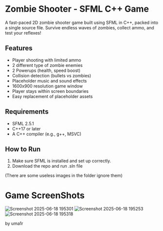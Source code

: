# Zombie Shooter - SFML C++ Game

A fast-paced 2D zombie shooter game built using SFML in C++, packed into a single source file. Survive endless waves of zombies, collect ammo, and test your reflexes!

## Features

- Player shooting with limited ammo  
- 2 different type of zombie enemies
- 2 Powerups (health, speed boost)
- Collision detection (bullets vs zombies)  
- Placeholder music and sound effects  
- 1600x900 resolution game window  
- Player stays within screen boundaries  
- Easy replacement of placeholder assets  

## Requirements

- SFML 2.5.1 
- C++17 or later  
- A C++ compiler (e.g., g++, MSVC)

## How to Run

1. Make sure SFML is installed and set up correctly.
2. Download the repo and run .sln file

(There are some useless images in the folder ignore them)


# Game ScreenShots

![Screenshot 2025-06-18 195301](https://github.com/user-attachments/assets/f1807194-7f84-46e2-9c72-66af904fe869)
![Screenshot 2025-06-18 195253](https://github.com/user-attachments/assets/6142350b-a3be-42ed-b661-a765aa7fd6b2)
![Screenshot 2025-06-18 195318](https://github.com/user-attachments/assets/4950d8ac-71ab-46ed-9a59-869f86cd71fe)


by
uma1r
